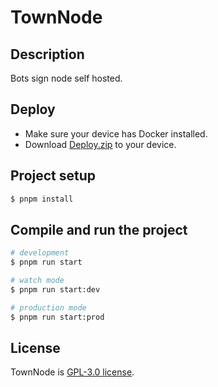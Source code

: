 # TownNode

## Description

Bots sign node self hosted.

## Deploy
* Make sure your device has Docker installed.
* Download [Deploy.zip](https://github.com/CalvinLeeC7E/TownNode/blob/main/TownNodeDeploy.zip) to your device.

## Project setup

```bash
$ pnpm install
```

## Compile and run the project

```bash
# development
$ pnpm run start

# watch mode
$ pnpm run start:dev

# production mode
$ pnpm run start:prod
```

## License

TownNode is [GPL-3.0 license](https://github.com/CalvinLeeC7E/TownNode/blob/main/LICENSE).
